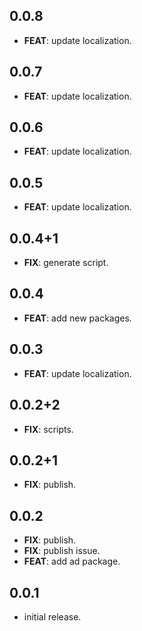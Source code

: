 ## 0.0.8

 - **FEAT**: update localization.

## 0.0.7

 - **FEAT**: update localization.

## 0.0.6

 - **FEAT**: update localization.

## 0.0.5

 - **FEAT**: update localization.

## 0.0.4+1

 - **FIX**: generate script.

## 0.0.4

 - **FEAT**: add new packages.

## 0.0.3

 - **FEAT**: update localization.

## 0.0.2+2

 - **FIX**: scripts.

## 0.0.2+1

 - **FIX**: publish.

## 0.0.2

 - **FIX**: publish.
 - **FIX**: publish issue.
 - **FEAT**: add ad package.

## 0.0.1

- initial release.
